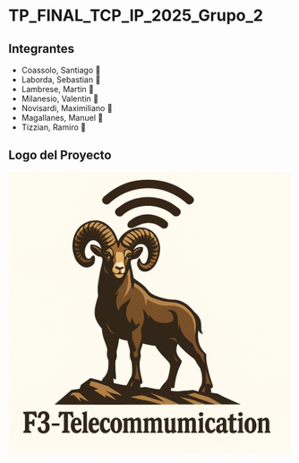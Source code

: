 # TP_FINAL_TCP_IP_2025_Grupo_2

## Integrantes

- Coassolo, Santiago 🐐  
- Laborda, Sebastian 🐐  
- Lambrese, Martin 🐐  
- Milanesio, Valentin 🐐  
- Novisardi, Maximiliano 🐐  
- Magallanes, Manuel 🐐  
- Tizzian, Ramiro 🐐  

## Logo del Proyecto

![Logo del prototipo](prototipo_logo_f3.png)